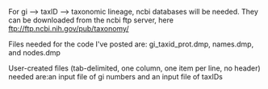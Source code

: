 For gi --> taxID --> taxonomic lineage, ncbi databases will be needed. They can be downloaded from the ncbi ftp server, here ftp://ftp.ncbi.nih.gov/pub/taxonomy/

Files needed for the code I've posted are: gi_taxid_prot.dmp, names.dmp, and nodes.dmp

User-created files (tab-delimited, one column, one item per line, no header) needed are:an input file of gi numbers and an input file of taxIDs
